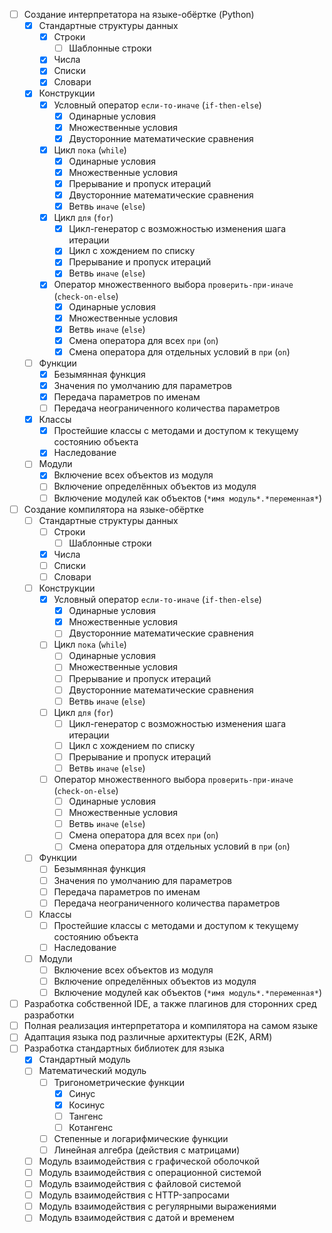 - [ ] Создание интерпретатора на языке-обёртке (Python)
    - [x] Стандартные структуры данных
        - [x] Строки
            - [ ] Шаблонные строки
        - [x] Числа
        - [x] Списки
        - [x] Словари
    - [x] Конструкции
        - [x] Условный оператор `если-то-иначе` (`if-then-else`)
            - [x] Одинарные условия
            - [x] Множественные условия
            - [x] Двусторонние математические сравнения
        - [x] Цикл `пока` (`while`)
            - [x] Одинарные условия
            - [x] Множественные условия
            - [x] Прерывание и пропуск итераций
            - [x] Двусторонние математические сравнения
            - [x] Ветвь `иначе` (`else`)
        - [x] Цикл `для` (`for`)
            - [x] Цикл-генератор с возможностью изменения шага итерации
            - [x] Цикл с хождением по списку
            - [x] Прерывание и пропуск итераций
            - [x] Ветвь `иначе` (`else`)
        - [x] Оператор множественного выбора `проверить-при-иначе` (`check-on-else`)
            - [x] Одинарные условия
            - [x] Множественные условия
            - [x] Ветвь `иначе` (`else`)
            - [x] Смена оператора для всех `при` (`on`)
            - [x] Смена оператора для отдельных условий в `при` (`on`)
    - [ ] Функции
        - [x] Безымянная функция
        - [x] Значения по умолчанию для параметров
        - [x] Передача параметров по именам
        - [ ] Передача неограниченного количества параметров
    - [x] Классы
        - [x] Простейшие классы с методами и доступом к текущему состоянию объекта
        - [x] Наследование
    - [ ] Модули
        - [x] Включение всех объектов из модуля
        - [ ] Включение определённых объектов из модуля
        - [ ] Включение модулей как объектов (`*имя модуль*.*переменная*`)
- [ ] Создание компилятора на языке-обёртке
    - [ ] Стандартные структуры данных
        - [ ] Строки
            - [ ] Шаблонные строки
        - [x] Числа
        - [ ] Списки
        - [ ] Словари
    - [ ] Конструкции
        - [x] Условный оператор `если-то-иначе` (`if-then-else`)
            - [x] Одинарные условия
            - [x] Множественные условия
            - [ ] Двусторонние математические сравнения
        - [ ] Цикл `пока` (`while`)
            - [ ] Одинарные условия
            - [ ] Множественные условия
            - [ ] Прерывание и пропуск итераций
            - [ ] Двусторонние математические сравнения
            - [ ] Ветвь `иначе` (`else`)
        - [ ] Цикл `для` (`for`)
            - [ ] Цикл-генератор с возможностью изменения шага итерации
            - [ ] Цикл с хождением по списку
            - [ ] Прерывание и пропуск итераций
            - [ ] Ветвь `иначе` (`else`)
        - [ ] Оператор множественного выбора `проверить-при-иначе` (`check-on-else`)
            - [ ] Одинарные условия
            - [ ] Множественные условия
            - [ ] Ветвь `иначе` (`else`)
            - [ ] Смена оператора для всех `при` (`on`)
            - [ ] Смена оператора для отдельных условий в `при` (`on`)
    - [ ] Функции
        - [ ] Безымянная функция
        - [ ] Значения по умолчанию для параметров
        - [ ] Передача параметров по именам
        - [ ] Передача неограниченного количества параметров
    - [ ] Классы
        - [ ] Простейшие классы с методами и доступом к текущему состоянию объекта
        - [ ] Наследование
    - [ ] Модули
        - [ ] Включение всех объектов из модуля
        - [ ] Включение определённых объектов из модуля
        - [ ] Включение модулей как объектов (`*имя модуль*.*переменная*`)
- [ ] Разработка собственной IDE, а также плагинов для сторонних сред разработки
- [ ] Полная реализация интерпретатора и компилятора на самом языке
- [ ] Адаптация языка под различные архитектуры (E2K, ARM)
- [ ] Разработка стандартных библиотек для языка
    - [x] Стандартный модуль
    - [ ] Математический модуль
        - [ ] Тригонометрические функции
            - [x] Синус
            - [x] Косинус
            - [ ] Тангенс
            - [ ] Котангенс
        - [ ] Степенные и логарифмические функции
        - [ ] Линейная алгебра (действия с матрицами)
    - [ ] Модуль взаимодействия с графической оболочкой
    - [ ] Модуль взаимодействия с операционной системой
    - [ ] Модуль взаимодействия с файловой системой
    - [ ] Модуль взаимодействия с HTTP-запросами
    - [ ] Модуль взаимодействия с регулярными выражениями
    - [ ] Модуль взаимодействия с датой и временем
